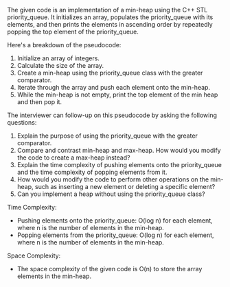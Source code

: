 The given code is an implementation of a min-heap using the C++ STL priority_queue. It initializes an array, populates the priority_queue with its elements, and then prints the elements in ascending order by repeatedly popping the top element of the priority_queue.

Here's a breakdown of the pseudocode:
1. Initialize an array of integers.
2. Calculate the size of the array.
3. Create a min-heap using the priority_queue class with the greater<int> comparator.
4. Iterate through the array and push each element onto the min-heap.
5. While the min-heap is not empty, print the top element of the min heap and then pop it.

The interviewer can follow-up on this pseudocode by asking the following questions:
1. Explain the purpose of using the priority_queue with the greater<int> comparator.
2. Compare and contrast min-heap and max-heap. How would you modify the code to create a max-heap instead?
3. Explain the time complexity of pushing elements onto the priority_queue and the time complexity of popping elements from it.
4. How would you modify the code to perform other operations on the min-heap, such as inserting a new element or deleting a specific element?
5. Can you implement a heap without using the priority_queue class?

Time Complexity:
- Pushing elements onto the priority_queue: O(log n) for each element, where n is the number of elements in the min-heap.
- Popping elements from the priority_queue: O(log n) for each element, where n is the number of elements in the min-heap.

Space Complexity:
- The space complexity of the given code is O(n) to store the array elements in the min-heap.